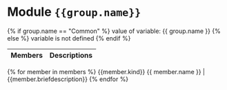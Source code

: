 # Module <!-- {{group.object.get('kind')}} --> `{{group.name}}`

{% if group.name == "Common" %}
    value of variable: {{ group.name }}
{% else %}
    variable is not defined
{% endif %}

 Members                        | Descriptions
--------------------------------|---------------------------------------------
{% for member in members %}
  {{member.kind}} {{ member.name }} | {{member.briefdescription}}
{% endfor %}
